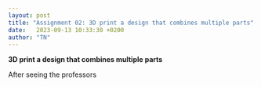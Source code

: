 ```yaml
---
layout: post
title: "Assignment 02: 3D print a design that combines multiple parts"
date:   2023-09-13 10:33:30 +0200
author: "TN"
---
```


**3D print a design that combines multiple parts**

After seeing the professors 